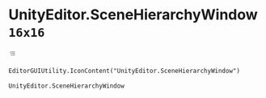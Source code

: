 # UnityEditor.SceneHierarchyWindow `16x16`
<img src="/img/UnityEditor.SceneHierarchyWindow.png" width=16 height=16>

``` CSharp
EditorGUIUtility.IconContent("UnityEditor.SceneHierarchyWindow")
```
```
UnityEditor.SceneHierarchyWindow
```
